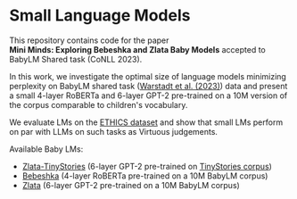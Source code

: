 # Small Language Models
This repository contains code for the paper 	
**Mini Minds: Exploring Bebeshka and Zlata Baby Models** accepted to BabyLM Shared task (CoNLL 2023). 

In this work, we investigate the optimal size of language models minimizing perplexity on BabyLM shared task ([Warstadt et al. (2023)](https://babylm.github.io/)) data and present a small 4-layer RoBERTa and 6-layer GPT-2 pre-trained on a 10M version of the corpus comparable to children's vocabulary.

We evaluate LMs on the [ETHICS dataset](https://github.com/hendrycks/ethics) and show that small LMs perform on par with LLMs on such tasks as Virtuous judgements. 

Available Baby LMs:
* [Zlata-TinyStories](https://huggingface.co/iproskurina/zlata-tinystories) (6-layer GPT-2 pre-trained on [TinyStories corpus](https://huggingface.co/datasets/roneneldan/TinyStories))
* [Bebeshka](https://huggingface.co/iproskurina/bebeshka-v2) (4-layer RoBERTa pre-trained on a 10M BabyLM corpus)
* [Zlata](https://huggingface.co/iproskurina/zlata) (6-layer GPT-2 pre-trained on a 10M BabyLM corpus)
